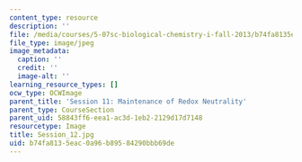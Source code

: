 ```yaml
---
content_type: resource
description: ''
file: /media/courses/5-07sc-biological-chemistry-i-fall-2013/b74fa8135eac0a96b89584290bbb69de_Session_12.jpg
file_type: image/jpeg
image_metadata:
  caption: ''
  credit: ''
  image-alt: ''
learning_resource_types: []
ocw_type: OCWImage
parent_title: 'Session 11: Maintenance of Redox Neutrality'
parent_type: CourseSection
parent_uid: 58843ff6-eea1-ac3d-1eb2-2129d17d7148
resourcetype: Image
title: Session_12.jpg
uid: b74fa813-5eac-0a96-b895-84290bbb69de
---
```

